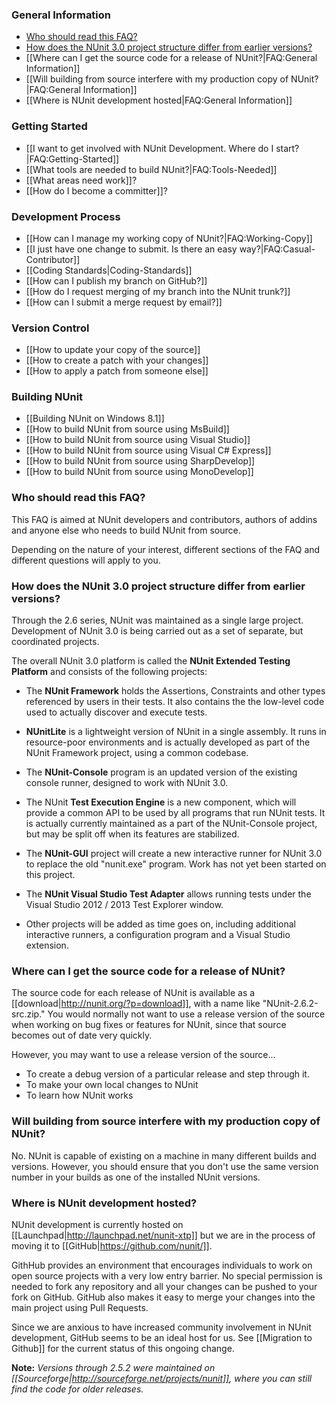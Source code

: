 ### General Information

  * [Who should read this FAQ?](#who-should-read-this-faq)
  * [How does the NUnit 3.0 project structure differ from earlier versions?](#how-does-the-nunit-3.0-project-structure-differ-from-earlier-versions)
  * [[Where can I get the source code for a release of NUnit?|FAQ:General Information]]
  * [[Will building from source interfere with my production copy of NUnit?|FAQ:General Information]]
  * [[Where is NUnit development hosted|FAQ:General Information]]

### Getting Started

  * [[I want to get involved with NUnit Development. Where do I start?|FAQ:Getting-Started]]
  * [[What tools are needed to build NUnit?|FAQ:Tools-Needed]]
  * [[What areas need work]]?
  * [[How do I become a committer]]?

### Development Process

  * [[How can I manage my working copy of NUnit?|FAQ:Working-Copy]]
  * [[I just have one change to submit. Is there an easy way?|FAQ:Casual-Contributor]]
  * [[Coding Standards|Coding-Standards]]
  * [[How can I publish my branch on GitHub?]]
  * [[How do I request merging of my branch into the NUnit trunk?]]
  * [[How can I submit a merge request by email?]]

### Version Control

  * [[How to update your copy of the source]]
  * [[How to create a patch with your changes]]
  * [[How to apply a patch from someone else]]

### Building NUnit

  * [[Building NUnit on Windows 8.1]]
  * [[How to build NUnit from source using MsBuild]]
  * [[How to build NUnit from source using Visual Studio]]
  * [[How to build NUnit from source using Visual C# Express]]
  * [[How to build NUnit from source using SharpDevelop]]
  * [[How to build NUnit from source using MonoDevelop]]

### Who should read this FAQ?

This FAQ is aimed at NUnit developers and contributors, authors of addins and anyone else who needs to build NUnit from source.

Depending on the nature of your interest, different sections of the FAQ and different questions will apply to you.

### How does the NUnit 3.0 project structure differ from earlier versions?

Through the 2.6 series, NUnit was maintained as a single large project.
Development of NUnit 3.0 is being carried out as a set of separate, but
coordinated projects.

The overall NUnit 3.0 platform is called the **NUnit Extended Testing Platform**
and consists of the following projects:

* The **NUnit Framework** holds the Assertions, Constraints
and other types referenced by users in their tests. It also contains the
the low-level code used to actually discover and execute tests.

* **NUnitLite** is a lightweight version of NUnit in a single assembly.
It runs in resource-poor environments and is actually developed as part
of the NUnit Framework project, using a common codebase.

* The **NUnit-Console** program is an updated version of the existing console
runner, designed to work with NUnit 3.0.

* The NUnit **Test Execution Engine** is a new component, which will provide a 
common API to be used by all programs that run NUnit tests. It is actually
currently maintained as a part of the NUnit-Console project, but may be 
split off when its features are stabilized.

* The **NUnit-GUI** project will create a new interactive runner for NUnit 3.0
to replace the old "nunit.exe" program. Work has not yet been started on this project.

* The **NUnit Visual Studio Test Adapter** allows running tests under the Visual
Studio 2012 / 2013 Test Explorer window.

* Other projects will be added as time goes on, including additional interactive
runners, a configuration program and a Visual Studio extension.

### Where can I get the source code for a release of NUnit?

The source code for each release of NUnit is available as a [[download|http://nunit.org/?p=download]], with a name like "NUnit-2.6.2-src.zip." You would normally not want to use a release version of the source when working on bug fixes or features for NUnit, since that source becomes out of date very quickly.
		 
However, you may want to use a release version of the source...

  * To create a debug version of a particular release and step through it.
  * To make your own local changes to NUnit
  * To learn how NUnit works

### Will building from source interfere with my production copy of NUnit?

No. NUnit is capable of existing on a machine in many different builds and versions. However,
you should ensure that you don't use the same version number in your builds as one of the
installed NUnit versions.

### Where is NUnit development hosted?

NUnit development is currently hosted on [[Launchpad|http://launchpad.net/nunit-xtp]] but
we are in the process of moving it to [[GitHub|https://github.com/nunit/]].

GithHub provides an environment that encourages individuals to work on
open source projects with a very low entry barrier. No special permission
is needed to fork any repository and all your changes can be pushed to your fork on GitHub.
GitHub also makes it easy to merge your changes into the main project using Pull Requests.

Since we are anxious to have increased community involvement in NUnit
development, GitHub seems to be an ideal host for us.  See
[[Migration to Github]] for the current status of this ongoing change.

**Note:** *Versions through 2.5.2 were maintained on [[Sourceforge|http://sourceforge.net/projects/nunit]],
where you can still find the code for older releases.*
